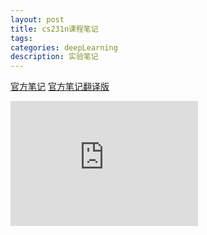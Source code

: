 ```yaml
---
layout: post
title: cs231n课程笔记
tags:
categories: deepLearning
description: 实验笔记
---
```


[官方笔记](http://cs231n.github.io/)
[官方笔记翻译版](https://zhuanlan.zhihu.com/p/21930884)

<iframe src="https://zhuanlan.zhihu.com/p/21930884.html" frameborder="0" width="300" scrolling="No" height="200" leftmargin="0" topmargin="0"></iframe>
